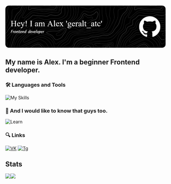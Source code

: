 ![Header](https://github.com/geraltAtc/geraltAtc/blob/main/assets/header.png)

## My name is Alex. I'm a beginner Frontend developer.

### 🛠 Languages and Tools
![My Skills](https://skillicons.dev/icons?i=js,html,css,ts,react,figma
)
### 📖 And I would like to know that guys too.
![Learn](https://skillicons.dev/icons?i=sass,tailwindcss,nodejs,nextjs,expressjs,mongodb
)

### 🔍 Links
[![VK](https://img.shields.io/badge/VK-282C34?logo=vk&logoColor=4F7DB3
)](https://vk.com/geralt_atc)
[![Tg](https://img.shields.io/badge/Tg-282C34?logo=telegram&logoColor=27A0D9
)](https://t.me/geralt_atc)

## Stats
<!-- 
![geraltAtc's GitHub stats](https://github-readme-stats.vercel.app/api?username=geraltAtc&show_icons=true&bg_color=00000000&text_color=FFFFFF
)

![Top Langs](https://github-readme-stats.vercel.app/api/top-langs/?username=geraltAtc&layout=compact&theme=dark&title_color=280ed&bg_color=00000000
) -->

<div align="center" style="display: flex;">
	<img height="170em" src="https://github-readme-stats.vercel.app/api?username=geraltAtc&show_icons=true&bg_color=00000000&text_color=FFFFFF"/>
	<img height="170em" src="https://github-readme-stats.vercel.app/api/top-langs/?username=geraltAtc&layout=compact&theme=dark&title_color=280ed&bg_color=00000000"/>
</div>
